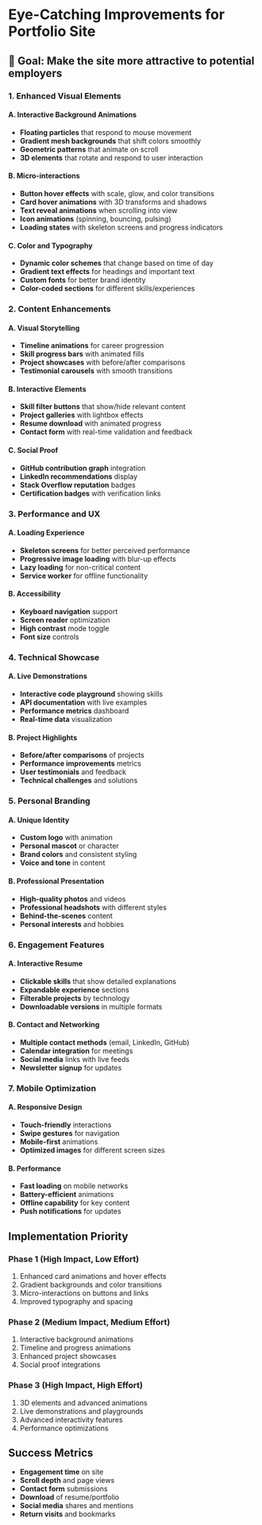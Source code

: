 # Eye-Catching Improvements for Portfolio Site

## 🎯 Goal: Make the site more attractive to potential employers

### 1. Enhanced Visual Elements

#### A. Interactive Background Animations
- **Floating particles** that respond to mouse movement
- **Gradient mesh backgrounds** that shift colors smoothly
- **Geometric patterns** that animate on scroll
- **3D elements** that rotate and respond to user interaction

#### B. Micro-interactions
- **Button hover effects** with scale, glow, and color transitions
- **Card hover animations** with 3D transforms and shadows
- **Text reveal animations** when scrolling into view
- **Icon animations** (spinning, bouncing, pulsing)
- **Loading states** with skeleton screens and progress indicators

#### C. Color and Typography
- **Dynamic color schemes** that change based on time of day
- **Gradient text effects** for headings and important text
- **Custom fonts** for better brand identity
- **Color-coded sections** for different skills/experiences

### 2. Content Enhancements

#### A. Visual Storytelling
- **Timeline animations** for career progression
- **Skill progress bars** with animated fills
- **Project showcases** with before/after comparisons
- **Testimonial carousels** with smooth transitions

#### B. Interactive Elements
- **Skill filter buttons** that show/hide relevant content
- **Project galleries** with lightbox effects
- **Resume download** with animated progress
- **Contact form** with real-time validation and feedback

#### C. Social Proof
- **GitHub contribution graph** integration
- **LinkedIn recommendations** display
- **Stack Overflow reputation** badges
- **Certification badges** with verification links

### 3. Performance and UX

#### A. Loading Experience
- **Skeleton screens** for better perceived performance
- **Progressive image loading** with blur-up effects
- **Lazy loading** for non-critical content
- **Service worker** for offline functionality

#### B. Accessibility
- **Keyboard navigation** support
- **Screen reader** optimization
- **High contrast** mode toggle
- **Font size** controls

### 4. Technical Showcase

#### A. Live Demonstrations
- **Interactive code playground** showing skills
- **API documentation** with live examples
- **Performance metrics** dashboard
- **Real-time data** visualization

#### B. Project Highlights
- **Before/after comparisons** of projects
- **Performance improvements** metrics
- **User testimonials** and feedback
- **Technical challenges** and solutions

### 5. Personal Branding

#### A. Unique Identity
- **Custom logo** with animation
- **Personal mascot** or character
- **Brand colors** and consistent styling
- **Voice and tone** in content

#### B. Professional Presentation
- **High-quality photos** and videos
- **Professional headshots** with different styles
- **Behind-the-scenes** content
- **Personal interests** and hobbies

### 6. Engagement Features

#### A. Interactive Resume
- **Clickable skills** that show detailed explanations
- **Expandable experience** sections
- **Filterable projects** by technology
- **Downloadable versions** in multiple formats

#### B. Contact and Networking
- **Multiple contact methods** (email, LinkedIn, GitHub)
- **Calendar integration** for meetings
- **Social media** links with live feeds
- **Newsletter signup** for updates

### 7. Mobile Optimization

#### A. Responsive Design
- **Touch-friendly** interactions
- **Swipe gestures** for navigation
- **Mobile-first** animations
- **Optimized images** for different screen sizes

#### B. Performance
- **Fast loading** on mobile networks
- **Battery-efficient** animations
- **Offline capability** for key content
- **Push notifications** for updates

## Implementation Priority

### Phase 1 (High Impact, Low Effort)
1. Enhanced card animations and hover effects
2. Gradient backgrounds and color transitions
3. Micro-interactions on buttons and links
4. Improved typography and spacing

### Phase 2 (Medium Impact, Medium Effort)
1. Interactive background animations
2. Timeline and progress animations
3. Enhanced project showcases
4. Social proof integrations

### Phase 3 (High Impact, High Effort)
1. 3D elements and advanced animations
2. Live demonstrations and playgrounds
3. Advanced interactivity features
4. Performance optimizations

## Success Metrics

- **Engagement time** on site
- **Scroll depth** and page views
- **Contact form** submissions
- **Download** of resume/portfolio
- **Social media** shares and mentions
- **Return visits** and bookmarks 
